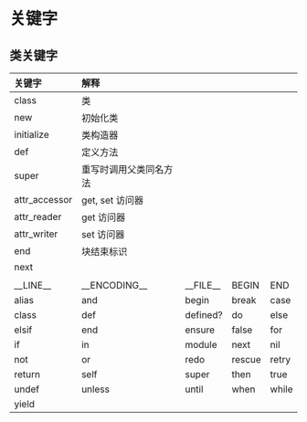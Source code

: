 # 关键字

## 类关键字

| 关键字        | 解释                   |              |        |       |
| :------------ | :--------------------- | ------------ | ------ | ----- |
| class         | 类                     |
| new           | 初始化类               |
| initialize    | 类构造器               |
| def           | 定义方法               |
| super         | 重写时调用父类同名方法 |
| attr_accessor | get, set 访问器        |
| attr_reader   | get 访问器             |
| attr_writer   | set 访问器             |
| end           | 块结束标识             |
| next          |                        |
|               |                        |
| \_\_LINE\_\_  | \_\_ENCODING\_\_       | \_\_FILE\_\_ | BEGIN  | END   |
| alias         | and                    | begin        | break  | case  |
| class         | def                    | defined?     | do     | else  |
| elsif         | end                    | ensure       | false  | for   |
| if            | in                     | module       | next   | nil   |
| not           | or                     | redo         | rescue | retry |
| return        | self                   | super        | then   | true  |
| undef         | unless                 | until        | when   | while |
| yield         |                        |              |        |       |
